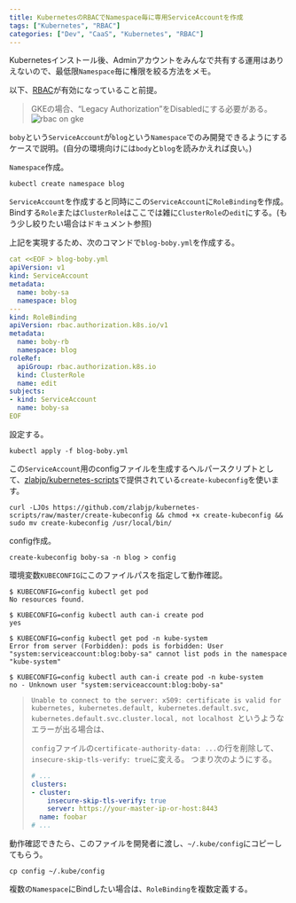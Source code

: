 ```yaml
---
title: KubernetesのRBACでNamespace毎に専用ServiceAccountを作成
tags: ["Kubernetes", "RBAC"]
categories: ["Dev", "CaaS", "Kubernetes", "RBAC"]
---
```


Kubernetesインストール後、Adminアカウントをみんなで共有する運用はありえないので、最低限`Namespace`毎に権限を絞る方法をメモ。

以下、[RBAC](https://kubernetes.io/docs/admin/authorization/rbac/)が有効になっていること前提。

> GKEの場合、“Legacy Authorization”をDisabledにする必要がある。
> ![rbac on gke](https://projectriff.io/images/rbac-on.png)

`boby`という`ServiceAccount`が`blog`という`Namespace`でのみ開発できるようにするケースで説明。(自分の環境向けには`body`と`blog`を読みかえれば良い。)

`Namespace`作成。

```
kubectl create namespace blog
```

`ServiceAccount`を作成すると同時にこの`ServiceAccount`に`RoleBinding`を作成。Bindする`Role`または`ClusterRole`はここでは雑に`ClusterRole`の`edit`にする。(もう少し絞りたい場合はドキュメント参照)

上記を実現するため、次のコマンドで`blog-boby.yml`を作成する。

``` yaml
cat <<EOF > blog-boby.yml
apiVersion: v1
kind: ServiceAccount
metadata:
  name: boby-sa
  namespace: blog
---
kind: RoleBinding
apiVersion: rbac.authorization.k8s.io/v1
metadata:
  name: boby-rb
  namespace: blog
roleRef:
  apiGroup: rbac.authorization.k8s.io
  kind: ClusterRole
  name: edit
subjects:
- kind: ServiceAccount
  name: boby-sa
EOF
```

設定する。

```
kubectl apply -f blog-boby.yml
```

この`ServiceAccount`用のconfigファイルを生成するヘルパースクリプトとして、[zlabjp/kubernetes-scripts](https://github.com/zlabjp/kubernetes-scripts)で提供されている`create-kubeconfig`を使います。

```
curl -LJOs https://github.com/zlabjp/kubernetes-scripts/raw/master/create-kubeconfig && chmod +x create-kubeconfig && sudo mv create-kubeconfig /usr/local/bin/
```

config作成。

```
create-kubeconfig boby-sa -n blog > config
```


環境変数`KUBECONFIG`にこのファイルパスを指定して動作確認。

```
$ KUBECONFIG=config kubectl get pod
No resources found.

$ KUBECONFIG=config kubectl auth can-i create pod
yes

$ KUBECONFIG=config kubectl get pod -n kube-system
Error from server (Forbidden): pods is forbidden: User "system:serviceaccount:blog:boby-sa" cannot list pods in the namespace "kube-system"

$ KUBECONFIG=config kubectl auth can-i create pod -n kube-system
no - Unknown user "system:serviceaccount:blog:boby-sa"
```


> `Unable to connect to the server: x509: certificate is valid for kubernetes, kubernetes.default, kubernetes.default.svc, kubernetes.default.svc.cluster.local, not localhost
`というようなエラーが出る場合は、
>
> `config`ファイルの`certificate-authority-data: ...`の行を削除して、`insecure-skip-tls-verify: true`に変える。
> つまり次のようにする。
> 
> ``` yaml
> # ...
> clusters:
> - cluster:
>     insecure-skip-tls-verify: true
>     server: https://your-master-ip-or-host:8443
>   name: foobar
> # ...
> ```

動作確認できたら、このファイルを開発者に渡し、`~/.kube/config`にコピーしてもらう。

```
cp config ~/.kube/config
```

複数の`Namespace`にBindしたい場合は、`RoleBinding`を複数定義する。
